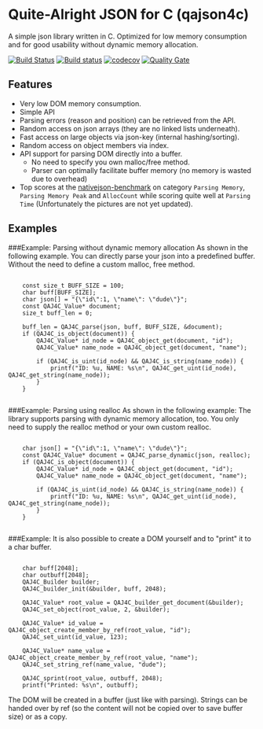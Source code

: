 # Quite-Alright JSON for C (qajson4c)

A simple json library written in C. Optimized for low memory consumption and for good usability without dynamic memory allocation.

[![Build Status](https://travis-ci.org/USESystemEngineeringBV/qajson4c.svg?branch=master)](https://travis-ci.org/USESystemEngineeringBV/qajson4c) [![Build status](https://ci.appveyor.com/api/projects/status/9imof268cwquh463/branch/master?svg=true)](https://ci.appveyor.com/project/DeHecht/qajson4c) [![codecov](https://codecov.io/gh/USESystemEngineeringBV/qajson4c/branch/master/graph/badge.svg)](https://codecov.io/gh/USESystemEngineeringBV/qajson4c) [![Quality Gate](https://sonarqube.com/api/badges/gate?key=nl.usetechnology.qajson4c-project)](https://sonarqube.com/dashboard/index/nl.usetechnology.qajson4c-project)


## Features

* Very low DOM memory consumption.
* Simple API
* Parsing errors (reason and position) can be retrieved from the API.
* Random access on json arrays (they are no linked lists underneath).
* Fast access on large objects via json-key (internal hashing/sorting).
* Random access on object members via index.
* API support for parsing DOM directly into a buffer.
	* No need to specify you own malloc/free method.
	* Parser can optimally facilitate buffer memory (no memory is wasted due to overhead)
* Top scores at the [nativejson-benchmark](https://github.com/miloyip/nativejson-benchmark) on category ``Parsing Memory``, ``Parsing Memory Peak`` and ``AllocCount`` while scoring quite well at ``Parsing Time`` (Unfortunately the pictures are not yet updated).


## Examples

###Example: Parsing without dynamic memory allocation
As shown in the following example. You can directly parse your json into a predefined buffer. Without the need to define a custom malloc, free method.


```

	const size_t BUFF_SIZE = 100;
	char buff[BUFF_SIZE];
	char json[] = "{\"id\":1, \"name\": \"dude\"}";
	const QAJ4C_Value* document;
	size_t buff_len = 0;
	
	buff_len = QAJ4C_parse(json, buff, BUFF_SIZE, &document);
	if (QAJ4C_is_object(document)) {
		QAJ4C_Value* id_node = QAJ4C_object_get(document, "id");
		QAJ4C_Value* name_node = QAJ4C_object_get(document, "name");
		
		if (QAJ4C_is_uint(id_node) && QAJ4C_is_string(name_node)) {
			printf("ID: %u, NAME: %s\n", QAJ4C_get_uint(id_node), QAJ4C_get_string(name_node));
		}
	}
	
```

###Example: Parsing using realloc
As shown in the following example: The library supports parsing with dynamic memory allocation, too. You only need to supply the realloc method or your own custom realloc.


```

	char json[] = "{\"id\":1, \"name\": \"dude\"}";
	const QAJ4C_Value* document = QAJ4C_parse_dynamic(json, realloc);
	if (QAJ4C_is_object(document)) {
		QAJ4C_Value* id_node = QAJ4C_object_get(document, "id");
		QAJ4C_Value* name_node = QAJ4C_object_get(document, "name");
		
		if (QAJ4C_is_uint(id_node) && QAJ4C_is_string(name_node)) {
			printf("ID: %u, NAME: %s\n", QAJ4C_get_uint(id_node), QAJ4C_get_string(name_node));
		}
	}
	
```

###Example:
It is also possible to create a DOM yourself and to "print" it to a char buffer.

```
	
	char buff[2048];
	char outbuff[2048];
	QAJ4C_Builder builder;
	QAJ4C_builder_init(&builder, buff, 2048);

	QAJ4C_Value* root_value = QAJ4C_builder_get_document(&builder);
	QAJ4C_set_object(root_value, 2, &builder);

	QAJ4C_Value* id_value = QAJ4C_object_create_member_by_ref(root_value, "id");
	QAJ4C_set_uint(id_value, 123);

	QAJ4C_Value* name_value = QAJ4C_object_create_member_by_ref(root_value, "name");
	QAJ4C_set_string_ref(name_value, "dude");

	QAJ4C_sprint(root_value, outbuff, 2048);
	printf("Printed: %s\n", outbuff);

```

The DOM will be created in a buffer (just like with parsing). Strings can be handed over by ref (so the content will not be copied over to save buffer size) or as a copy.

